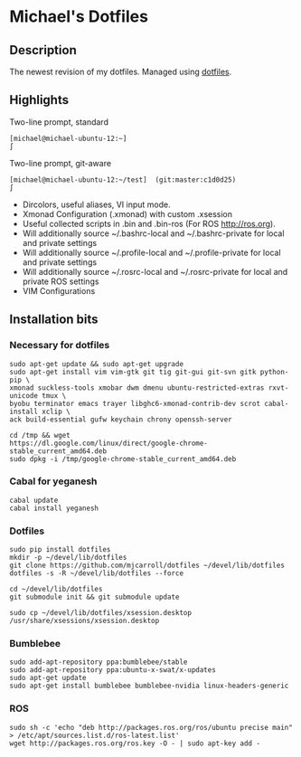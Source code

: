 # Michael's Dotfiles

## Description

The newest revision of my dotfiles.  Managed using
[dotfiles](https://github.com/jbernard/dotfiles).

## Highlights

Two-line prompt, standard

    [michael@michael-ubuntu-12:~]  
    ∫
    
Two-line prompt, git-aware

    [michael@michael-ubuntu-12:~/test]  (git:master:c1d0d25) 
    ∫ 

* Dircolors, useful aliases, VI input mode.
* Xmonad Configuration (.xmonad) with custom .xsession
* Useful collected scripts in .bin and .bin-ros (For ROS http://ros.org).
* Will additionally source ~/.bashrc-local and ~/.bashrc-private for local and private settings
* Will additionally source ~/.profile-local and ~/.profile-private for local and private settings
* Will additionally source ~/.rosrc-local and ~/.rosrc-private for local and private ROS settings
* VIM Configurations


## Installation bits

### Necessary for dotfiles

    sudo apt-get update && sudo apt-get upgrade
    sudo apt-get install vim vim-gtk git tig git-gui git-svn gitk python-pip \
    xmonad suckless-tools xmobar dwm dmenu ubuntu-restricted-extras rxvt-unicode tmux \
    byobu terminator emacs trayer libghc6-xmonad-contrib-dev scrot cabal-install xclip \
    ack build-essential gufw keychain chrony openssh-server 

    cd /tmp && wget
    https://dl.google.com/linux/direct/google-chrome-stable_current_amd64.deb
    sudo dpkg -i /tmp/google-chrome-stable_current_amd64.deb


### Cabal for yeganesh 

    cabal update
    cabal install yeganesh

### Dotfiles

    sudo pip install dotfiles
    mkdir -p ~/devel/lib/dotfiles
    git clone https://github.com/mjcarroll/dotfiles ~/devel/lib/dotfiles
    dotfiles -s -R ~/devel/lib/dotfiles --force

    cd ~/devel/lib/dotfiles
    git submodule init && git submodule update

    sudo cp ~/devel/lib/dotfiles/xsession.desktop
    /usr/share/xsessions/xsession.desktop

### Bumblebee
    sudo add-apt-repository ppa:bumblebee/stable
    sudo add-apt-repository ppa:ubuntu-x-swat/x-updates
    sudo apt-get update
    sudo apt-get install bumblebee bumblebee-nvidia linux-headers-generic

### ROS
    sudo sh -c 'echo "deb http://packages.ros.org/ros/ubuntu precise main" > /etc/apt/sources.list.d/ros-latest.list'
    wget http://packages.ros.org/ros.key -O - | sudo apt-key add -
